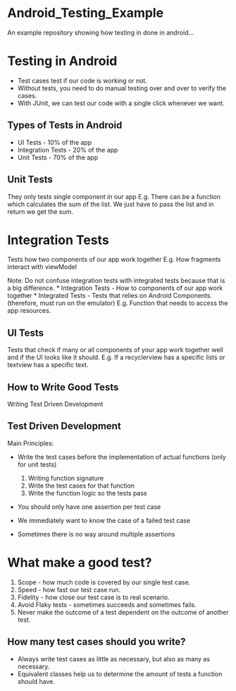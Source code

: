 # Android_Testing_Example
An example repository showing how testing in done in android...

# Testing in Android
* Test cases test if our code is working or not. 
* Without tests, you need to do manual testing over and over to verify the cases. 
* With JUnit, we can test our code with a single click whenever we want.

## Types of Tests in Android 

  * UI Tests - 10% of the app
  * Integration Tests - 20% of the app
  * Unit Tests - 70% of the app

## Unit Tests 
They only tests single component in our app
E.g. There can be a function which calculates the sum of the list.
     We just have to pass the list and in return we get the sum. 

# Integration Tests
Tests how two components of our app work together
E.g. How fragments interact with viewModel

Note: Do not confuse integration tests with integrated tests because that is a big difference. 
      * Integration Tests - How to components of our app work together
      * Integrated Tests -  Tests that relies on Android Components. (therefore, must run on the emulator)
        E.g. Function that needs to access the app resources. 

## UI Tests
Tests that check if many or all components of your app work together well and if the UI looks like it should. 
E.g. If a recyclerview has a specific lists or textview has a specific text.

## How to Write Good Tests

Writing Test Driven Development 

## Test Driven Development

Main Principles: 

* Write the test cases before the implementation of actual functions (only for unit tests)
  1. Writing function signature 
  2. Write the test cases for that function 
  3. Write the function logic so the tests pass

* You should only have one assertion per test case
* We immediately want to know the case of a failed test case
* Sometimes there is no way around multiple assertions 

# What make a good test?

1. Scope - how much code is covered by our single test case. 
2. Speed - how fast our test case run. 
3. Fidelity - how close our test case is to real scenario. 
4. Avoid Flaky tests - sometimes succeeds and sometimes fails.
5. Never make the outcome of a test dependent on the outcome of another test. 

## How many test cases should you write? 
* Always write test cases as little as necessary, but also as many as necessary. 
* Equivalent classes help us to determine the amount of tests a function should have.
